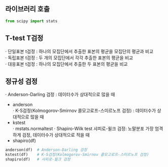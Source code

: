 
## 라이브러리 호출
```Python
from scipy import stats
```

## T-test T검정
· 단일표본 t검정 : 하나의 모집단에서 추출한 표본의 평균을 모집단의 평균과 비교  
· 독립표본 t검정 : 두 개의 모집단에서 각각 추출한 표본의 평균을 비교  
· 대응표본 t검정 : 하나의 모집단에서 추출한 두 표본의 평균을 비교  


## 정규성 검정
· Anderson-Darling 검정 : 데이터수가 상대적으로 많을 때
  - anderson        
· K-S검정(Kolmogorov-Smirnov 콜모고로프-스미르노프 검정) : 데이터수가 상대적으로 많을 때
  - kstest         
· mstats.normaltest
· Shapiro-Wilk test 샤피로-윌크 검정: 노말분포 가장 엄격하게 검정, 데이터수가 상대적으로 적을 때
  - shapiro(df)

```Python
anderson(df)  # Anderson-Darling 검정
kstest(df)    # K-S검정(Kolmogorov-Smirnov 콜모고로프-스미르노프 검정)
shapiro(df)   # 샤피로-윌크 검정
```
